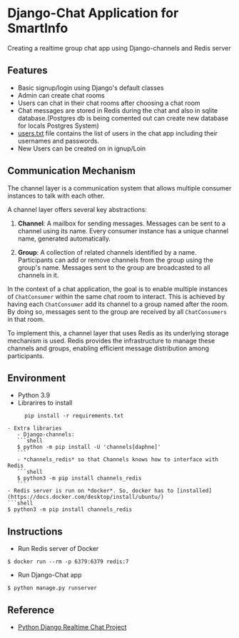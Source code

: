 # Django-Chat Application for SmartInfo
Creating a realtime group chat app using Django-channels and Redis server




## Features

- Basic signup/login using Django's default classes
- Admin can create chat rooms
- Users can chat in their chat rooms after choosing a chat room
- Chat messages are stored in Redis during the chat and also in sqlite database.(Postgres db is being comented out can create new database for locals Postgres System)
- [users.txt](https://github.com/Rad-007/Smartinfo_Chat_App/blob/8ca1d477eec66dc0ebe0a2ba8bb46669e4c3e156/users.txt) file contains the list of users in the chat app including their usernames and passwords.
- New Users can be created on in ignup/Loin
## Communication Mechanism

The channel layer is a communication system that allows multiple consumer instances to talk with each other.

A channel layer offers several key abstractions:

1. **Channel**: A mailbox for sending messages. Messages can be sent to a channel using its name. Every consumer instance has a unique channel name, generated automatically.

2. **Group**: A collection of related channels identified by a name. Participants can add or remove channels from the group using the group's name. Messages sent to the group are broadcasted to all channels in it. 

In the context of a chat application, the goal is to enable multiple instances of `ChatConsumer` within the same chat room to interact. This is achieved by having each `ChatConsumer` add its channel to a group named after the room. By doing so, messages sent to the group are received by all `ChatConsumers` in that room.

To implement this, a channel layer that uses Redis as its underlying storage mechanism is used. Redis provides the infrastructure to manage these channels and groups, enabling efficient message distribution among participants.

## Environment
- Python 3.9
- Librarires to install
  ```shell
    pip install -r requirements.txt
 ```
- Extra libraries
    - Django-channels: 
    ```shell
    $ python -m pip install -U 'channels[daphne]'
    ```
    - *channels_redis* so that Channels knows how to interface with Redis
    ```shell
    $ python3 -m pip install channels_redis
    ```
- Redis server is run on *docker*. So, docker has to [installed](https://docs.docker.com/desktop/install/ubuntu/)
```shell
$ python3 -m pip install channels_redis
```
## Instructions
- Run Redis server of Docker
```shell
$ docker run --rm -p 6379:6379 redis:7
```
- Run Django-Chat app
```shell
$ python manage.py runserver
```

## Reference
- [Python Django Realtime Chat Project](https://www.youtube.com/watch?v=SF1k_Twr9cg)

